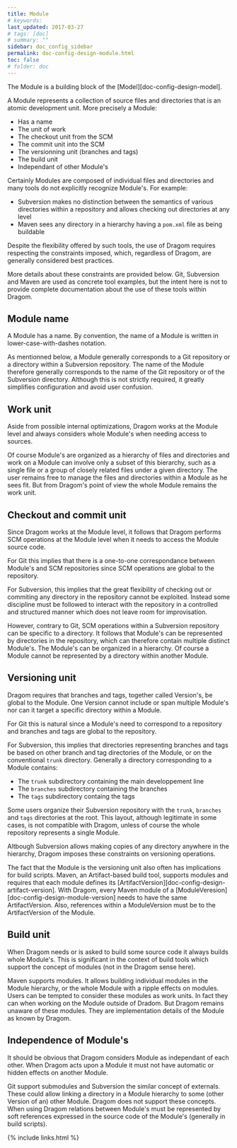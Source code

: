 ```yaml
---
title: Module
# keywords:
last_updated: 2017-03-27
# tags: [doc]
# summary: ""
sidebar: doc_config_sidebar
permalink: doc-config-design-module.html
toc: false
# folder: doc
---
```


The Module is a building block of the [Model][doc-config-design-model].

A Module represents a collection of source files and directories that is an
atomic development unit. More precisely a Module:

- Has a name
- The unit of work
- The checkout unit from the SCM
- The commit unit into the SCM
- The versionning unit (branches and tags)
- The build unit
- Independant of other Module's

Certainly Modules are composed of individual files and directories and many
tools do not explicitly recognize Module's. For example:

- Subversion makes no distinction between the semantics of various directories
  within a repository and allows checking out directories at any level
- Maven sees any directory in a hierarchy having a `pom.xml` file as being
  buildable

Despite the flexibility offered by such tools, the use of Dragom requires
respecting the constraints imposed, which, regardless of Dragom, are generally
considered best practices.

More details about these constraints are provided below. Git, Subversion and
Maven are used as concrete tool examples, but the intent here is not to provide
complete documentation about the use of these tools within Dragom.

Module name
-----------

A Module has a name. By convention, the name of a Module is written in
lower-case-with-dashes notation.

As mentionned below, a Module generally corresponds to a Git repository or a
directory within a Subversion repository. The name of the Module therefore
generally corresponds to the name of the Git repository or of the Subversion
directory. Although this is not strictly required, it greatly simplifies
configuration and avoid user confusion. 

Work unit
---------

Aside from possible internal optimizations, Dragom works at the Module level
and always considers whole Module's when needing access to sources.

Of course Module's are organized as a hierarchy of files and directories and
work on a Module can involve only a subset of this bierarchy, such as a single
file or a group of closely related files under a given directory. The user
remains free to manage the files and directories within a Module as he sees
fit. But from Dragom's point of view the whole Module remains the work unit.

Checkout and commit unit
------------------------

Since Dragom works at the Module level, it follows that Dragom performs SCM
operations at the Module level when it needs to access the Module source code.

For Git this implies that there is a one-to-one correspondance between Module's
and SCM repositories since SCM operations are global to the repository.

For Subversion, this implies that the great flexibility of checking out or
commiting any directory in the repository cannot be exploited. Instead some
discipline must be followed to interact with the repository in a controlled and
structured manner which does not leave room for improvisation.

However, contrary to Git, SCM operations within a Subversion repository can be
specific to a directory. It follows that Module's can be represented by
directories in the repository, which can therefore contain multiple distinct
Module's. The Module's can be organized in a hierarchy. Of course a Module
cannot be represented by a directory within another Module.

Versioning unit
---------------

Dragom requires that branches and tags, together called Version's, be global to
the Module. One Version cannot include or span multiple Module's nor can it
target a specific directory within a Module.

For Git this is natural since a Module's need to correspond to a repository and
branches and tags are global to the repository.

For Subversion, this implies that directories representing branches and tags be
based on other branch and tag directories of the Module, or on the conventional
`trunk` directory. Generally a directory corresponding to a Module contains:

- The `trunk` subdirectory containing the main developpement line
- The `branches` subdirectory containing the branches
- The `tags` subdirectory containg the tags

Some users organize their Subversion repository with the `trunk`, `branches`
and `tags` directories at the root. This layout, although legitimate in some
cases, is not compatible with Dragom, unless of course the whole repository
represents a single Module.

Altbough Subversion allows making copies of any directory anywhere in the
hierarchy, Dragom imposes these constraints on versioning operations.

The fact that the Module is the versioning unit also often has implications for
build scripts. Maven, an Artifact-based build tool, supports modules and
requires that each module defines its
[ArtifactVersion][doc-config-design-artifact-version]. With Dragom, every Maven
module of a [ModuleVeresion][doc-config-design-module-version] needs to have
the same ArtifactVersion. Also, references within a ModuleVersion must be to
the ArtifactVersion of the Module. 

Build unit
----------

When Dragom needs or is asked to build some source code it always builds whole
Module's. This is significant in the context of build tools which support the
concept of modules (not in the Dragom sense here).

Maven supports modules. It allows building individual modules in the Module
hierarchy, or the whole Module with a ripple effects on modules. Users can be
tempted to consider these modules as work units. In fact they can when working
on the Module outside of Dradom. But Dragom remains unaware of these modules.
They are implementation details of the Module as known by Dragom.

Independence of Module's
------------------------

It should be obvious that Dragom considers Module as independant of each other.
When Dragom acts upon a Module it must not have automatic or hidden effects on
another Module.

Git support submodules and Subversion the similar concept of externals. These
could allow linking a directory in a Module hierarchy to some (other Version
of an) other Module. Dragom does not support these concepts. When using Dragom
relations between Module's must be represented by soft references
expressed in the source code of the Module's (generally in build scripts).

{% include links.html %}
